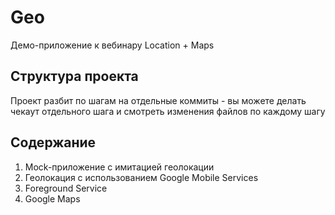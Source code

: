 # Geo
Демо-приложение к вебинару Location + Maps

## Структура проекта
Проект разбит по шагам на отдельные коммиты - вы можете делать чекаут отдельного 
шага и смотреть изменения файлов по каждому шагу

## Содержание

1. Mock-приложение с имитацией геолокации
2. Геолокация с использованием Google Mobile Services
3. Foreground Service
4. Google Maps